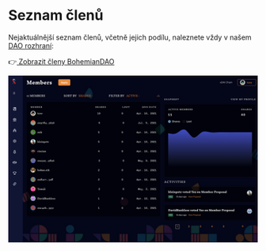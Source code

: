 # Seznam členů

Nejaktuálnější seznam členů, včetně jejich podílu, naleznete vždy v našem [DAO rozhraní](navody/dao-rozhrani.md):

👉[ Zobrazit členy BohemianDAO](https://app.daohaus.club/dao/0x64/0xf762ace2c215fdad031b33c656982718c4084786/members)

![Náhled na "Members" sekci](.gitbook/assets/daohaus-members.png)
